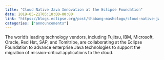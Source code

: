 ```yaml
---
title: "Cloud Native Java Innovation at the Eclipse Foundation"
date: 2019-05-21T05:10:00-00:00
link: "https://blogs.eclipse.org/post/thabang-mashologu/cloud-native-java-innovation-eclipse-foundation"
categories: ["announcements"]
---
```


The world’s leading technology vendors, including Fujitsu, IBM, Microsoft, Oracle, Red Hat, SAP, and Tomitribe, are collaborating at the Eclipse Foundation to advance enterprise Java technologies to support the migration of mission-critical applications to the cloud.